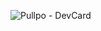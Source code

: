 ![Pullpo - DevCard](https://devcard.pullpo.io/api?user_id=cfht4qs3iojc73anm5mg&custom_title=Francesc%20Holly%20%40%20Pullpo&custom_subtitle=Cofounder%20%26%20CTO&show_icons=true&disable_animations=false&title_color=ffcc00&text_color=8080ff&icon_color=ff1aff&ring_color=8080ff&bg_color=141439&image_url=https%3A%2F%2Flh3.googleusercontent.com%2Fu%2F1%2Fdrive-viewer%2FAITFw-zuVrfjr9pKtrOoaj7k3Ss-FL86JhYrkn-ClXhNMt84XICt27AFwB9FCIIt80d_Ib2T06h4IB513SwT_FRCa1Ny_zkydQ%3Dw1920-h918)

<!--
**CescHolly/CescHolly** is a ✨ _special_ ✨ repository because its `README.md` (this file) appears on your GitHub profile.

Here are some ideas to get you started:

- 🔭 I’m currently working on ...
- 🌱 I’m currently learning ...
- 👯 I’m looking to collaborate on ...
- 🤔 I’m looking for help with ...
- 💬 Ask me about ...
- 📫 How to reach me: ...
- 😄 Pronouns: ...
- ⚡ Fun fact: ...
-->
